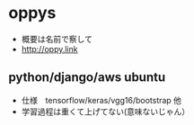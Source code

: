 # oppys
- 概要は名前で察して
- http://oppy.link
## python/django/aws ubuntu
- 仕様　tensorflow/keras/vgg16/bootstrap 他
- 学習過程は重くて上げてない(意味ないじゃん）
